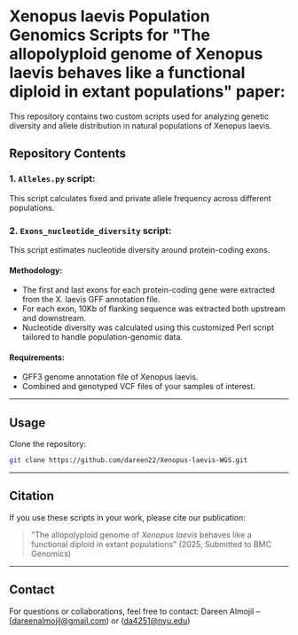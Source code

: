 # Xenopus laevis Population Genomics Scripts for "The allopolyploid genome of Xenopus laevis behaves like a functional diploid in extant populations" paper:

This repository contains two custom scripts used for analyzing genetic diversity and allele distribution in natural populations of Xenopus laevis. 

## Repository Contents

### 1. `Alleles.py` script:

This script calculates fixed and private allele frequency across different populations.


### 2. `Exons_nucleotide_diversity` script:

This script estimates nucleotide diversity around protein-coding exons.

#### Methodology:

* The first and last exons for each protein-coding gene were extracted from the X. laevis GFF annotation file.
* For each exon, 10Kb of flanking sequence was extracted both upstream and downstream.
* Nucleotide diversity was calculated using this customized Perl script tailored to handle population-genomic data.

#### Requirements:

* GFF3 genome annotation file of Xenopus laevis.
* Combined and genotyped VCF files of your samples of interest.

---

## Usage

Clone the repository:

```bash
git clone https://github.com/dareen22/Xenopus-laevis-WGS.git
```

---

## Citation

If you use these scripts in your work, please cite our publication:

> "The allopolyploid genome of *Xenopus laevis* behaves like a functional diploid in extant populations" (2025, Submitted to BMC Genomics)

---

## Contact

For questions or collaborations, feel free to contact:
Dareen Almojil  – [dareenalmojil@gmail.com) or (da4251@nyu.edu)

